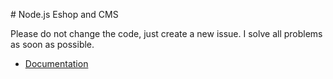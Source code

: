 # Node.js Eshop and CMS

Please do not change the code, just create a new issue. I solve all problems as soon as possible.

- [Documentation](http://docs.totaljs.com/eshop-cms/latest.html)